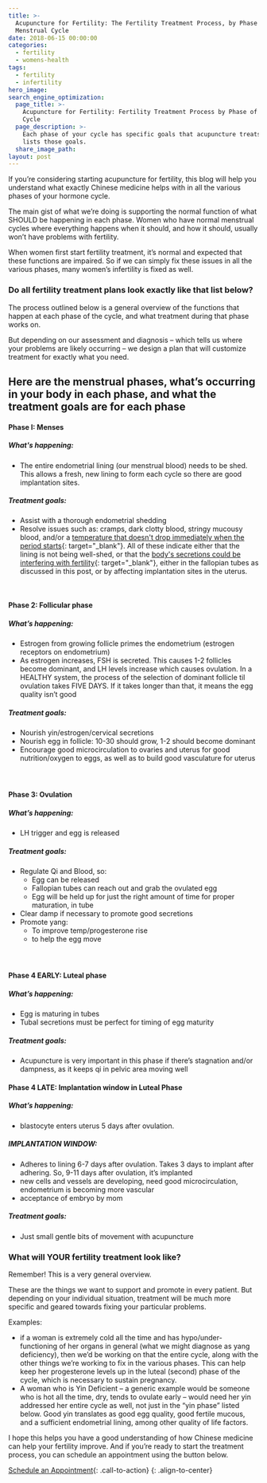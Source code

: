 ```yaml
---
title: >-
  Acupuncture for Fertility: The Fertility Treatment Process, by Phase of
  Menstrual Cycle
date: 2018-06-15 00:00:00
categories:
  - fertility
  - womens-health
tags:
  - fertility
  - infertility
hero_image:
search_engine_optimization:
  page_title: >-
    Acupuncture for Fertility: Fertility Treatment Process by Phase of Menstrual
    Cycle
  page_description: >-
    Each phase of your cycle has specific goals that acupuncture treats. This
    lists those goals.
  share_image_path:
layout: post
---
```


If you’re considering starting acupuncture for fertility, this blog will help you understand what exactly Chinese medicine helps with in all the various phases of your hormone cycle.

The main gist of what we’re doing is supporting the normal function of what SHOULD be happening in each phase. Women who have normal menstrual cycles where everything happens when it should, and how it should, usually won’t have problems with fertility.

When women first start fertility treatment, it’s normal and expected that these functions are impaired. So if we can simply fix these issues in all the various phases, many women’s infertility is fixed as well.

### Do all fertility treatment plans look exactly like that list below?

The process outlined below is a general overview of the functions that happen at each phase of the cycle, and what treatment during that phase works on.

But depending on our assessment and diagnosis – which tells us where your problems are likely occurring – we design a plan that will customize treatment for exactly what you need.

## Here are the menstrual phases, what’s occurring in your body in each phase, and what the treatment goals are for each phase

#### Phase I: Menses

##### What's happening:

* The entire endometrial lining (our menstrual blood) needs to be shed. This allows a fresh, new lining to form each cycle so there are good implantation sites.

##### Treatment goals:

* Assist with a thorough endometrial shedding
* Resolve issues such as: cramps, dark clotty blood, stringy mucousy blood, and/or a [temperature that doesn't drop immediately when the period starts](/2018/07/01/fertility-basal-body-temperature-does-your-temperature-not-drop-when-your-period-comes/){: target="_blank"}. All of these indicate either that the lining is not being well-shed, or that the [body's secretions could be interfering with fertility](/2018/06/05/fertility-are-your-fallopian-tube-secretions-mucking-up-your-fertility/){: target="_blank"}, either in the fallopian tubes as discussed in this post, or by affecting implantation sites in the uterus.

&nbsp;

#### Phase 2: Follicular phase

##### What’s happening:

* Estrogen from growing follicle primes the endometrium (estrogen receptors on endometrium)
* As estrogen increases, FSH is secreted. This causes 1-2 follicles become dominant, and LH levels increase which causes ovulation. In a HEALTHY system, the process of the selection of dominant follicle til ovulation takes FIVE DAYS. If it takes longer than that, it means the egg quality isn’t good

##### Treatment goals:

* Nourish yin/estrogen/cervical secretions
* Nourish egg in follicle: 10-30 should grow, 1-2 should become dominant
* Encourage good microcirculation to ovaries and uterus for good nutrition/oxygen to eggs, as well as to build good vasculature for uterus

#### &nbsp;

#### Phase 3: Ovulation

##### What’s happening:

* LH trigger and egg is released

##### Treatment goals:

* Regulate Qi and Blood, so:
  * Egg can be released
  * Fallopian tubes can reach out and grab the ovulated egg
  * Egg will be held up for just the right amount of time for proper maturation, in tube
* Clear damp if necessary to promote good secretions
* Promote yang:
  * To improve temp/progesterone rise
  * to help the egg move

#### &nbsp;

#### Phase 4 EARLY: Luteal phase

##### What’s happening:

* Egg is maturing in tubes
* Tubal secretions must be perfect for timing of egg maturity

##### Treatment goals:

* Acupuncture is very important in this phase if there’s stagnation and/or dampness, as it keeps qi in pelvic area moving well

#### Phase 4 LATE: Implantation window in Luteal Phase

##### What’s happening:

* blastocyte enters uterus 5 days after ovulation.

##### IMPLANTATION WINDOW:

* Adheres to lining 6-7 days after ovulation. Takes 3 days to implant after adhering. So, 9-11 days after ovulation, it’s implanted
* new cells and vessels are developing, need good microcirculation, endometrium is becoming more vascular
* acceptance of embryo by mom

##### Treatment goals:

* Just small gentle bits of movement with acupuncture

### What will YOUR fertility treatment look like?

Remember! This is a very general overview.

These are the things we want to support and promote in every patient. But depending on your individual situation, treatment will be much more specific and geared towards fixing your particular problems.

Examples:

* if a woman is extremely cold all the time and has hypo/under-functioning of her organs in general (what we might diagnose as yang deficiency), then we’d be working on that the entire cycle, along with the other things we’re working to fix in the various phases. This can help keep her progesterone levels up in the luteal (second) phase of the cycle, which is necessary to sustain pregnancy.
* A woman who is Yin Deficient – a generic example would be someone who is hot all the time, dry, tends to ovulate early – would need her yin addressed her entire cycle as well, not just in the “yin phase” listed below. Good yin translates as good egg quality, good fertile mucous, and a sufficient endometrial lining, among other quality of life factors.

I hope this helps you have a good understanding of how Chinese medicine can help your fertility improve. And if you’re ready to start the treatment process, you can schedule an appointment using the button below.

[Schedule an Appointment](/make-an-appointment/){: .call-to-action}
{: .align-to-center}